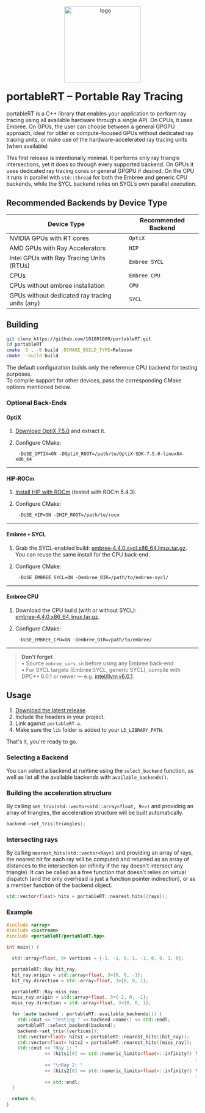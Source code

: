 <p align="center">
  <img
    src="https://github.com/user-attachments/assets/22e38b6f-602a-4f84-b981-f3a243f09457" width="200"style="display:block;margin:-20px auto;" alt="logo"/>
</p>




# portableRT – Portable Ray Tracing 

portableRT is a C++ library that enables your application to perform ray tracing using all available hardware through a single API. On CPUs, it uses Embree. On GPUs, the user can choose between a general GPGPU approach, ideal for older or compute-focused GPUs without dedicated ray tracing units, or make use of the hardware-accelerated ray tracing units (when available)

This first release is intentionally minimal. It performs only ray triangle intersections, yet it does so through every supported backend. On GPUs it uses dedicated ray tracing cores or general GPGPU if desired. On the CPU it runs in parallel with `std::thread` for both the Embree and generic CPU backends, while the SYCL backend relies on SYCL’s own parallel execution.



## Recommended Backends by Device Type

| Device Type                                      | Recommended Backend      |
|--------------------------------------------------|--------------------------|
| NVIDIA GPUs with RT cores                        | `OptiX`                  |
| AMD GPUs with Ray Accelerators                   | `HIP`                    |
| Intel GPUs with Ray Tracing Units (RTUs)         | `Embree SYCL`            |
| CPUs                                             | `Embree CPU`             |
| CPUs without embree installation                 | `CPU`                    |
| GPUs without dedicated ray tracing units (any)   | `SYCL`                   |


## Building

```bash
git clone https://github.com/101001000/portableRT.git
cd portableRT
cmake -S . -B build -DCMAKE_BUILD_TYPE=Release
cmake --build build
```

The default configuration builds only the reference CPU backend for testing purposes.  
To compile support for other devices, pass the corresponding CMake options mentioned below.

### Optional Back‑Ends

#### **OptiX**

1. [Download OptiX 7.5.0](https://developer.nvidia.com/designworks/optix/downloads/legacy) and extract it.  
2. Configure CMake:

        -DUSE_OPTIX=ON -DOptiX_ROOT=/path/to/OptiX-SDK-7.5.0-linux64-x86_64

---

#### **HIP‑ROCm**

1. [Install HIP with ROCm](https://rocm.docs.amd.com/projects/HIP/en/latest/install/install.html) (tested with ROCm 5.4.3).  
2. Configure CMake:

        -DUSE_HIP=ON -DHIP_ROOT=/path/to/rocm

---

#### **Embree + SYCL**

1. Grab the SYCL‑enabled build: [embree‑4.4.0.sycl.x86_64.linux.tar.gz](https://github.com/RenderKit/embree/releases/tag/v4.4.0).  
   You can reuse the same install for the CPU back‑end.  
2. Configure CMake:

        -DUSE_EMBREE_SYCL=ON -Dembree_DIR=/path/to/embree-sycl/

---

#### **Embree CPU**

1. Download the CPU build (with or without SYCL): [embree‑4.4.0.x86_64.linux.tar.gz](https://github.com/RenderKit/embree/releases/tag/v4.4.0).  
2. Configure CMake:

        -DUSE_EMBREE_CPU=ON -Dembree_DIR=/path/to/embree/

---

> **Don’t forget**  
> • Source `embree_vars.sh` before using any Embree back‑end.  
> • For SYCL targets (Embree SYCL, generic SYCL), compile with DPC++ 6.0.1 or newer — e.g. [intel/llvm v6.0.1](https://github.com/intel/llvm/tree/v6.0.1).


## Usage


1. [Download the latest release]([https://github.com/101001000/portableRT/releases](https://github.com/101001000/portableRT/releases/tag/v0.1.0)).  
2. Include the headers in your project.  
3. Link against `portableRT.a`.  
4. Make sure the `lib` folder is added to your `LD_LIBRARY_PATH`.

That's it, you're ready to go.


### Selecting a Backend

You can select a backend at runtime using the `select_backend` function, as well as list all the available backends with `available_backends()`.

### Building the acceleration structure

By calling `set_tris(std::vector<std::array<float, 9>>)` and providing an array of triangles, the acceleration structure will be built automatically.

```cpp
backend->set_tris(triangles);
```

### Intersecting rays

By calling `nearest_hits(std::vector<Ray>)` and providing an array of rays, the nearest hit for each ray will be computed and returned as an array of distances to the intersection (or infinity if the ray doesn't intersect any triangle). It can be called as a free function that doesn't relies on virtual dispatch (and the only overhead is just a function pointer indirection), or as a member function of the backend object.

```cpp
std::vector<float> hits = portableRT::nearest_hits({rays});
```

### Example

```cpp
#include <array>
#include <iostream>
#include <portableRT/portableRT.hpp>

int main() {

  std::array<float, 9> vertices = {-1, -1, 0, 1, -1, 0, 0, 1, 0};

  portableRT::Ray hit_ray;
  hit_ray.origin = std::array<float, 3>{0, 0, -1};
  hit_ray.direction = std::array<float, 3>{0, 0, 1};

  portableRT::Ray miss_ray;
  miss_ray.origin = std::array<float, 3>{-2, 0, -1};
  miss_ray.direction = std::array<float, 3>{0, 0, 1};

  for (auto backend : portableRT::available_backends()) {
    std::cout << "Testing " << backend->name() << std::endl;
    portableRT::select_backend(backend);
    backend->set_tris({vertices});
    std::vector<float> hits1 = portableRT::nearest_hits({hit_ray});
    std::vector<float> hits2 = portableRT::nearest_hits({miss_ray});
    std::cout << "Ray 1: "
              << (hits1[0] == std::numeric_limits<float>::infinity() ? "miss"
                                                                     : "hit")
              << "\nRay 2: "
              << (hits2[0] == std::numeric_limits<float>::infinity() ? "miss"
                                                                     : "hit")
              << std::endl;
  }

  return 0;
}
```